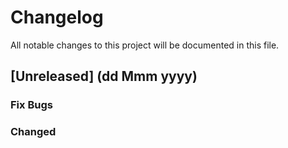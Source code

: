 # Changelog
All notable changes to this project will be documented in this file.

## [Unreleased] (dd Mmm yyyy)
### Fix Bugs

### Changed